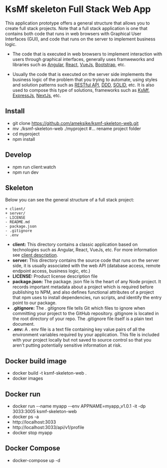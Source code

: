 # KsMf skeleton Full Stack Web App
This application prototype offers a general structure that allows you to create full stack projects. Note that a full stack application is one that contains both code that runs in web browsers with Graphical User Interfaces (GUI), and code that runs on the server to implement business logic.

- The code that is executed in web browsers to implement interaction with users through graphical interfaces, generally uses framweworks and libraries such as [Angular](https://angular.io/docs), [React](https://en.reactjs.org/docs/getting-started.html), [VueJs](https://vuejs.org/v2/guide/), [Bootstrap](https://getbootstrap.com/docs/5.1/getting-started/introduction/), etc.

- Usually the code that is executed on the server side implements the business logic of the problem that you trying to automate, using styles and solution patterns such as [RESTful API](https://es.wikipedia.org/wiki/Transferencia_de_Estado_Representacional), [DDD](https://en.wikipedia.org/wiki/Domain-driven_design), [SOLID](https://es.wikipedia.org/wiki/SOLID), etc. It is also used to compose this type of solutions, frameworks such as [KsMf](https://github.com/ameksike/ksmf/wiki), [ExpressJs](https://expressjs.com/es/), [NextJs](https://nextjs.org/), etc.

## Install
- git clone https://github.com/ameksike/ksmf-skeleton-web.git
- mv ./ksmf-skeleton-web ./myproject   #... rename project folder
- cd myproject
- npm install 

## Develop
- npm run client:watch
- npm run dev

## Skeleton
Below you can see the general structure of a full stack project:
```
+ client/
+ server/
- LICENSE
- README.md
- package.json
- .gitignore
- .env
```

- **client:** This directory contains a classic application based on technologies such as Angular, React, VueJs, etc. For more information see [client description](https://github.com/ameksike/ksmf-skeleton-web/tree/main/client).
- **server:** This directory contains the source code that runs on the server side, it is usually associated with the web API (database access, remote endpoint access, business logic, etc.)
- **LICENSE:** Product license description file
- **package.json:** The package. json file is the heart of any Node project. It records important metadata about a project which is required before publishing to NPM, and also defines functional attributes of a project that npm uses to install dependencies, run scripts, and identify the entry point to our package.
- **.gitignore:** The . gitignore file tells Git which files to ignore when committing your project to the GitHub repository. gitignore is located in the root directory of your repo. The .gitignore file itself is a plain text document.
- **.env:** A . env file is a text file containing key value pairs of all the environment variables required by your application. This file is included with your project locally but not saved to source control so that you aren't putting potentially sensitive information at risk.

## Docker build image 
- docker build -t ksmf-skeleton-web .
- docker images 

## Docker run  
- docker run --name myapp --env APPNAME=myapp_v1.0.1 -it -dp 3033:3005 ksmf-skeleton-web 
- docker ps -a
- http://localhost:3033
- http://localhost:3033/api/v1/profile
- docker stop myapp

## Docker Compose
- docker-compose up -d